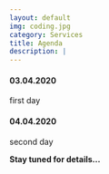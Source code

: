 ```yaml
---
layout: default
img: coding.jpg
category: Services
title: Agenda
description: |
---
```


<h4>03.04.2020</h4>
first day

<h4>04.04.2020</h4>
second day

<b>Stay tuned for details...</b>
